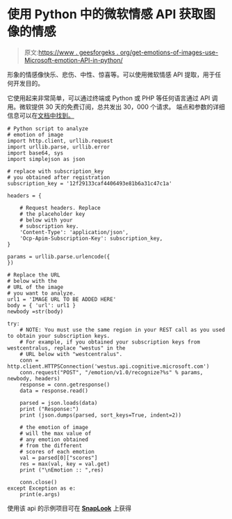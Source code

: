 # 使用 Python 中的微软情感 API 获取图像的情感

> 原文:[https://www . geesforgeks . org/get-emotions-of-images-use-Microsoft-emotion-API-in-python/](https://www.geeksforgeeks.org/get-emotions-of-images-using-microsoft-emotion-api-in-python/)

形象的情感像快乐、悲伤、中性、惊喜等。可以使用微软情感 API 提取，用于任何开发目的。

它使用起来非常简单，可以通过终端或 Python 或 PHP 等任何语言通过 API 调用。微软提供 30 天的免费订阅，总共发出 30，000 个请求。
端点和参数的详细信息可以在[文档中找到。](https://docs.microsoft.com/en-us/azure/cognitive-services/emotion/quickstarts/python)

```
# Python script to analyze
# emotion of image
import http.client, urllib.request
import urllib.parse, urllib.error
import base64, sys
import simplejson as json

# replace with subscription_key
# you obtained after registration
subscription_key = '12f29133caf4406493e81b6a31c47c1a'

headers = {

    # Request headers. Replace
    # the placeholder key
    # below with your
    # subscription key.
    'Content-Type': 'application/json',
    'Ocp-Apim-Subscription-Key': subscription_key,
}

params = urllib.parse.urlencode({
})

# Replace the URL
# below with the
# URL of the image
# you want to analyze.
url1 = 'IMAGE URL TO BE ADDED HERE'
body = { 'url': url1 }
newbody =str(body)

try:
    # NOTE: You must use the same region in your REST call as you used to obtain your subscription keys.
    # For example, if you obtained your subscription keys from westcentralus, replace "westus" in the
    # URL below with "westcentralus".
    conn = http.client.HTTPSConnection('westus.api.cognitive.microsoft.com')
    conn.request("POST", "/emotion/v1.0/recognize?%s" % params, newbody, headers)
    response = conn.getresponse()
    data = response.read()

    parsed = json.loads(data)
    print ("Response:")
    print (json.dumps(parsed, sort_keys=True, indent=2))

    # the emotion of image
    # will the max value of
    # any emotion obtained
    # from the different
    # scores of each emotion
    val = parsed[0]["scores"]
    res = max(val, key = val.get)
    print ("\nEmotion :: ",res)

    conn.close()
except Exception as e:
    print(e.args)
```

使用该 api 的示例项目可在 **[SnapLook](https://github.com/msdeep14/SnapLook)** 上获得